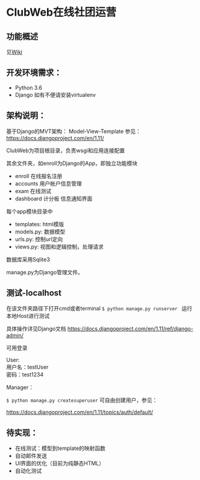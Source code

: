 # ClubWeb在线社团运营

## 功能概述
见[Wiki](https://github.com/Neuromancer43/ClubWeb/wiki)

## 开发环境需求：
- Python 3.6 
- Django
如有不便请安装virtualenv


## 架构说明：
基于Django的MVT架构：
Model-View-Template
参见：https://docs.djangoproject.com/en/1.11/

ClubWeb为项目根目录，负责wsgi和应用连接配置

其余文件夹，如enroll为Django的App，即独立功能模块
- enroll 在线报名注册
- accounts 用户帐户信息管理
- exam 在线测试
- dashboard 计分板 信息通知界面

每个app模块目录中
- templates: html模版
- models.py: 数据模型
- urls.py: 控制url定向
- views.py: 视图和逻辑控制，处理请求

数据库采用Sqlite3

manage.py为Django管理文件。

## 测试-localhost
在该文件夹路径下打开cmd或者terminal
`$ python manage.py runserver `
运行本地Host进行测试

具体操作详见Django文档
https://docs.djangoproject.com/en/1.11/ref/django-admin/

可用登录

User:</br>
用户名：testUser </br>
密码：test1234

Manager：

`$ python manage.py createsuperuser`
可自由创建用户，参见：

https://docs.djangoproject.com/en/1.11/topics/auth/default/

## 待实现：
- 在线测试：模型到template的映射函数
- 自动邮件发送
- UI界面的优化（目前为纯静态HTML）
- 自动化测试
